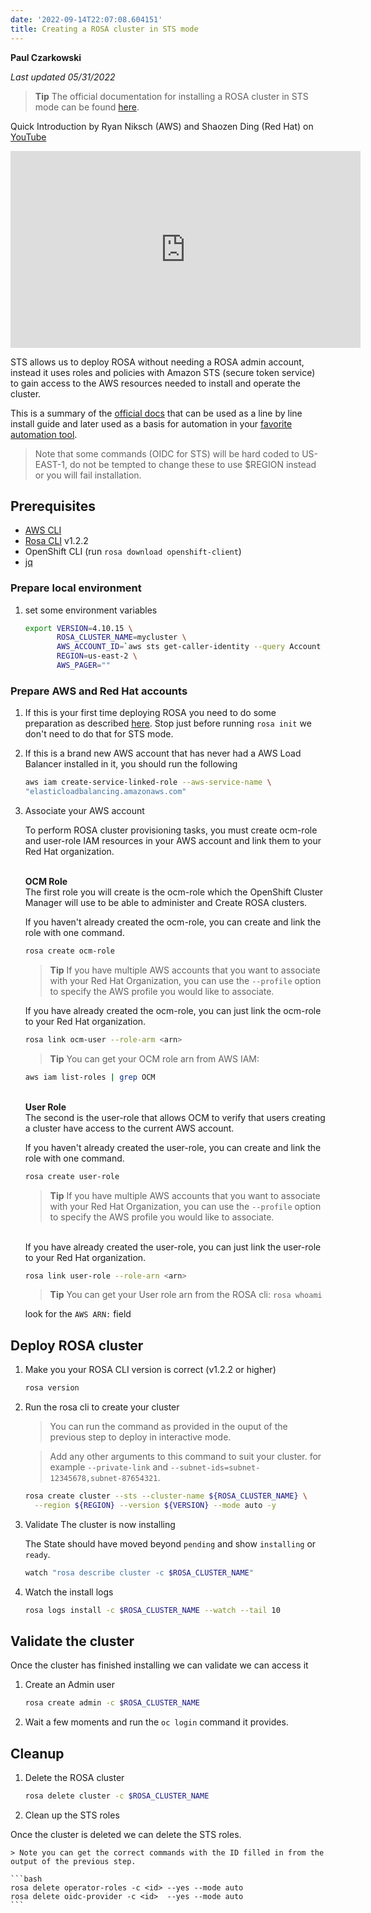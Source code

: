 ```yaml
---
date: '2022-09-14T22:07:08.604151'
title: Creating a ROSA cluster in STS mode
---
```

**Paul Czarkowski**

*Last updated 05/31/2022*

> **Tip** The official documentation for installing a ROSA cluster in STS mode can be found [here](https://docs.openshift.com/rosa/rosa_getting_started_sts/rosa-sts-getting-started-workflow.html).


Quick Introduction by Ryan Niksch (AWS) and Shaozen Ding (Red Hat) on [YouTube](https://youtu.be/R1T0yk9l6Ys)

<iframe width="560" height="315" src="https://www.youtube.com/embed/R1T0yk9l6Ys" title="YouTube video player" frameborder="0" allow="accelerometer; autoplay; clipboard-write; encrypted-media; gyroscope; picture-in-picture" allowfullscreen></iframe>

STS allows us to deploy ROSA without needing a ROSA admin account, instead it uses roles and policies with Amazon STS (secure token service) to gain access to the AWS resources needed to install and operate the cluster.

This is a summary of the [official docs](https://docs.openshift.com/rosa/rosa_getting_started/rosa-sts-getting-started-workflow.html) that can be used as a line by line install guide and later used as a basis for automation in your [favorite automation tool](https://github.com/ansible/ansible).

> Note that some commands (OIDC for STS) will be hard coded to US-EAST-1, do not be tempted to change these to use $REGION instead or you will fail installation.

## Prerequisites

* [AWS CLI](https://docs.aws.amazon.com/cli/latest/userguide/install-cliv2.html)
* [Rosa CLI](https://github.com/openshift/rosa/releases/tag/v1.2.2) v1.2.2
* OpenShift CLI (run `rosa download openshift-client`)
* [jq](https://stedolan.github.io/jq/download/)

### Prepare local environment

1. set some environment variables

    ```bash
    export VERSION=4.10.15 \
           ROSA_CLUSTER_NAME=mycluster \
           AWS_ACCOUNT_ID=`aws sts get-caller-identity --query Account --output text` \
           REGION=us-east-2 \
           AWS_PAGER=""
    ```

### Prepare AWS and Red Hat accounts

1. If this is your first time deploying ROSA you need to do some preparation as described [here](../../quickstart-rosa.md#Prerequisites). Stop just before running `rosa init` we don't need to do that for STS mode.


1. If this is a brand new AWS account that has never had a AWS Load Balancer installed in it, you should run the following

    ```bash
    aws iam create-service-linked-role --aws-service-name \
    "elasticloadbalancing.amazonaws.com"
    ```

1. Associate your AWS account

   To perform ROSA cluster provisioning tasks, you must create ocm-role and user-role IAM resources in your AWS account and link them to your Red Hat organization.

   <br>
   <b>OCM Role</b><br>
   The first role you will create is the ocm-role which the OpenShift Cluster Manager will use to be able to administer and Create ROSA clusters.

   If you haven't already created the ocm-role, you can create and link the role with one command.
   ```bash
   rosa create ocm-role
   ```
   > **Tip** If you have multiple AWS accounts that you want to associate with your Red Hat Organization, you can use the `--profile` option to specify the AWS profile you would like to associate.

   If you have already created the ocm-role, you can just link the ocm-role to your Red Hat organization.

   ```bash
   rosa link ocm-user --role-arm <arn>
   ```


   > **Tip** You can get your OCM role arn from AWS IAM:
   ```bash
   aws iam list-roles | grep OCM
   ```

   <br>
   <b>User Role</b><br>
   The second is the user-role that allows OCM to verify that users creating a cluster have access to the current AWS account.

   If you haven't already created the user-role, you can create and link the role with one command.

   ```bash
   rosa create user-role
   ```
   > **Tip** If you have multiple AWS accounts that you want to associate with your Red Hat Organization, you can use the `--profile` option to specify the AWS profile you would like to associate.

   <br>
   If you have already created the user-role, you can just link the user-role to your Red Hat organization.

   ```bash
   rosa link user-role --role-arn <arn>
   ```

   > **Tip** You can get your User role arn from the ROSA cli: `rosa whoami`

   look for the `AWS ARN:` field
   <br>

## Deploy ROSA cluster

1. Make you your ROSA CLI version is correct (v1.2.2 or higher)

    ```bash
    rosa version
    ```
1. Run the rosa cli to create your cluster

    > You can run the command as provided in the ouput of the previous step to deploy in interactive mode.

    > Add any other arguments to this command to suit your cluster. for example `--private-link` and `--subnet-ids=subnet-12345678,subnet-87654321`.

    ```bash
    rosa create cluster --sts --cluster-name ${ROSA_CLUSTER_NAME} \
      --region ${REGION} --version ${VERSION} --mode auto -y
    ```

1. Validate The cluster is now installing

    The State should have moved beyond `pending` and show `installing` or `ready`.

    ```bash
    watch "rosa describe cluster -c $ROSA_CLUSTER_NAME"
    ```

1. Watch the install logs

    ```bash
    rosa logs install -c $ROSA_CLUSTER_NAME --watch --tail 10
    ```

## Validate the cluster

Once the cluster has finished installing we can validate we can access it

1. Create an Admin user

    ```bash
    rosa create admin -c $ROSA_CLUSTER_NAME
    ```

1. Wait a few moments and run the `oc login` command it provides.

## Cleanup

1. Delete the ROSA cluster

    ```bash
    rosa delete cluster -c $ROSA_CLUSTER_NAME
    ```
1. Clean up the STS roles

Once the cluster is deleted we can delete the STS roles.

    > Note you can get the correct commands with the ID filled in from the output of the previous step.

    ```bash
    rosa delete operator-roles -c <id> --yes --mode auto
    rosa delete oidc-provider -c <id>  --yes --mode auto
    ```
